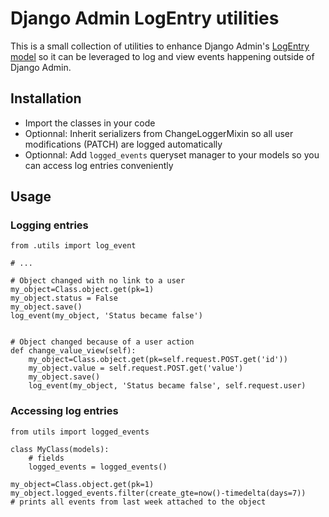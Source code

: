 Django Admin LogEntry utilities
===============================

This is a small collection of utilities to enhance Django Admin's [LogEntry model](https://docs.djangoproject.com/en/3.2/ref/contrib/admin/#logentry-objects) so it can be leveraged to log and view events happening outside of Django Admin.


Installation
------------

- Import the classes in your code
- Optionnal: Inherit serializers from ChangeLoggerMixin so all user modifications (PATCH) are logged automatically
- Optionnal: Add `logged_events` queryset manager to your models so you can access log entries conveniently


Usage
-----

### Logging entries

```
from .utils import log_event

# ...

# Object changed with no link to a user
my_object=Class.object.get(pk=1)
my_object.status = False
my_object.save()
log_event(my_object, 'Status became false')


# Object changed because of a user action
def change_value_view(self):
    my_object=Class.object.get(pk=self.request.POST.get('id'))
    my_object.value = self.request.POST.get('value')
    my_object.save()
    log_event(my_object, 'Status became false', self.request.user)
```

### Accessing log entries

```
from utils import logged_events

class MyClass(models):
    # fields
    logged_events = logged_events()
```

```
my_object=Class.object.get(pk=1)
my_object.logged_events.filter(create_gte=now()-timedelta(days=7))
# prints all events from last week attached to the object
```





